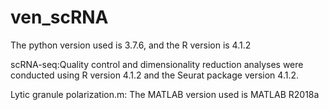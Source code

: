 
# ven_scRNA

The python version used is 3.7.6, and the R version is 4.1.2

scRNA-seq:Quality control and dimensionality reduction analyses were conducted using R version 4.1.2 and the Seurat package version 4.1.2.


Lytic granule polarization.m: The MATLAB version used is MATLAB R2018a
